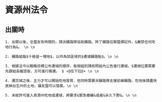 # 資源州法令

## 出關時

	1. 出關以後，全盟友有時間的，請派鋪路隊協助鋪路。除了鋪路往聯盟標記外，&嚴禁任何吃地行為&。 \n \n
	
	2. 鋪路組每$十格留一塊地$，以作為該區域的$遷城鋪路點$。\n \n
	
	3. 根據法令以戰略目標公布遷城的順序，每個組別請依照組內公告進行遷城。$遷城位置需要先跟組長確認後，方可進行搬遷。 $ ⬇️@往下拉@⬇️ \n \n
	
	4. 遷完城之後，主力才可以開始吃地發育，但同時需要派鋪路隊支援前線鋪路。吃地後請盡快放掉出生州的土地，讓友盟可以發展。\n \n
	
	5. 未經許可進入資源州吃地或遷城，將要求&緊急撤離&或者&永久下野&。\n \n

